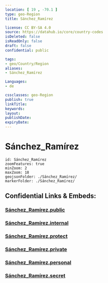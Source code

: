 ```yaml
---
location: [ 19 , -70.1 ] 
type: geo-Region
title: Sánchez_Ramírez

license: CC BY-SA 4.0
source: https://datahub.io/core/country-codes
isDeleted: false
isReadOnly: false
draft: false
confidential: public

tags:
- geo/Country/Region
aliases:
- Sánchez_Ramírez

Languages:
- de

cssclasses: geo-Region
publish: true
linkTitle: 
keywords: 
layout: 
publishDate: 
expiryDate: 
---
```


# Sánchez_Ramírez

```leaflet
id: Sánchez_Ramírez
zoomFeatures: true 
minZoom: 2 
maxZoom: 18
geojsonFolder: ./Sánchez_Ramírez/
markerFolder: ./Sánchez_Ramírez/
```


## Confidential Links & Embeds: 

### [Sánchez_Ramírez.public](/_public/\Earth\Continent\America~Caribbean\Dominican_Rep\provinces~Dominican_RepSánchez_Ramírez.public.md) 

### [Sánchez_Ramírez.internal](/_internal/\Earth\Continent\America~Caribbean\Dominican_Rep\provinces~Dominican_RepSánchez_Ramírez.internal.md) 

### [Sánchez_Ramírez.protect](/_protect/\Earth\Continent\America~Caribbean\Dominican_Rep\provinces~Dominican_RepSánchez_Ramírez.protect.md) 

### [Sánchez_Ramírez.private](/_private/\Earth\Continent\America~Caribbean\Dominican_Rep\provinces~Dominican_RepSánchez_Ramírez.private.md) 

### [Sánchez_Ramírez.personal](/_personal/\Earth\Continent\America~Caribbean\Dominican_Rep\provinces~Dominican_RepSánchez_Ramírez.personal.md) 

### [Sánchez_Ramírez.secret](/_secret/\Earth\Continent\America~Caribbean\Dominican_Rep\provinces~Dominican_RepSánchez_Ramírez.secret.md)

